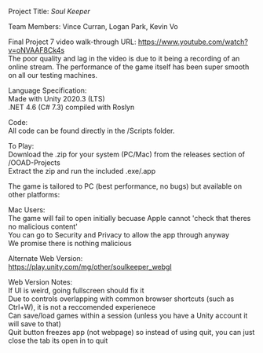 Project Title: _Soul Keeper_

Team Members: Vince Curran, Logan Park, Kevin Vo

Final Project 7 video walk-through URL: https://www.youtube.com/watch?v=oNVAAF8Ck4s  
The poor quality and lag in the video is due to it being a recording of an online stream. The performance of the game itself has been super smooth on all our testing machines.  

Language Specification:  
Made with Unity 2020.3 (LTS)  
.NET 4.6 (C# 7.3) compiled with Roslyn

Code:  
All code can be found directly in the /Scripts folder. 

To Play:  
Download the .zip for your system (PC/Mac) from the releases section of /OOAD-Projects  
Extract the zip and run the included .exe/.app

The game is tailored to PC (best performance, no bugs) but available on other platforms:  

Mac Users:  
The game will fail to open initially becuase Apple cannot 'check that theres no malicious content'  
You can go to Security and Privacy to allow the app through anyway  
We promise there is nothing malicious  

Alternate Web Version:  
https://play.unity.com/mg/other/soulkeeper_webgl

Web Version Notes:  
If UI is weird, going fullscreen should fix it  
Due to controls overlapping with common browser shortcuts (such as Ctrl+W), it is not a reccomended experienece  
Can save/load games within a session (unless you have a Unity account it will save to that)  
Quit button freezes app (not webpage) so instead of using quit, you can just close the tab its open in to quit
